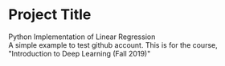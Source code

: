 # Project Title
Python Implementation of Linear Regression<br/>
A simple example to test github account. This is for the course, "Introduction to Deep Learning (Fall 2019)"<br/>

